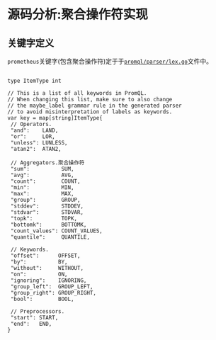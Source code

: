 # 源码分析:聚合操作符实现

## 关键字定义

`prometheus`关键字(包含聚合操作符)定于于[`promql/parser/lex.go`](https://github.com/prometheus/prometheus/blob/v2.53.0/promql/parser/lex.go#L101)文件中。

```golang

type ItemType int

// This is a list of all keywords in PromQL.
// When changing this list, make sure to also change
// the maybe_label grammar rule in the generated parser
// to avoid misinterpretation of labels as keywords.
var key = map[string]ItemType{
 // Operators.
 "and":    LAND,
 "or":     LOR,
 "unless": LUNLESS,
 "atan2":  ATAN2,

 // Aggregators.聚合操作符
 "sum":          SUM,
 "avg":          AVG,
 "count":        COUNT,
 "min":          MIN,
 "max":          MAX,
 "group":        GROUP,
 "stddev":       STDDEV,
 "stdvar":       STDVAR,
 "topk":         TOPK,
 "bottomk":      BOTTOMK,
 "count_values": COUNT_VALUES,
 "quantile":     QUANTILE,

 // Keywords.
 "offset":      OFFSET,
 "by":          BY,
 "without":     WITHOUT,
 "on":          ON,
 "ignoring":    IGNORING,
 "group_left":  GROUP_LEFT,
 "group_right": GROUP_RIGHT,
 "bool":        BOOL, 

 // Preprocessors.
 "start": START,
 "end":   END,
}
```
